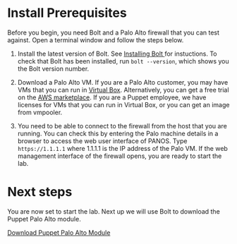 # Install Prerequisites

Before you begin, you need Bolt and a Palo Alto firewall that you can test against. Open a terminal window and follow the steps below.

1. Install the latest version of Bolt. See [Installing Bolt
](https://puppet.com/docs/bolt/latest/bolt_installing.html) for instuctions. To check that Bolt has been installed, run `bolt --version`, which shows you the Bolt version number.

2. Download a Palo Alto VM. If you are a Palo Alto customer, you may have VMs that you can run in [Virtual Box](https://www.virtualbox.org/). Alternatively, you can get a free trial on the [AWS marketplace](https://aws.amazon.com/marketplace/seller-profile?id=0ed48363-5064-4d47-b41b-a53f7c937314). If you are a Puppet employee, we have licenses for VMs that you can run in Virtual Box, or you can get an image from vmpooler. 

3. You need to be able to connect to the firewall from the host that you are running. You can check this by entering the Palo machine details in a browser to access the web user interface of PANOS. Type `https://1.1.1.1` where 1.1.1.1 is the IP address of the Palo VM. If the web management interface of the firewall opens, you are ready to start the lab.

# Next steps

You are now set to start the lab. Next up we will use Bolt to download the Puppet Palo Alto module.

[Download Puppet Palo Alto Module](./../02-download-panos-module/README.md)
